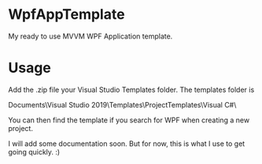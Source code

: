 # WpfAppTemplate
My ready to use MVVM WPF Application template. 


# Usage
Add the .zip file your Visual Studio Templates folder.
The templates folder is 

Documents\Visual Studio 2019\Templates\ProjectTemplates\Visual C#\

You can then find the template if you search for WPF when creating a new project.

I will add some documentation soon. But for now, this is what I use to get going quickly. :)